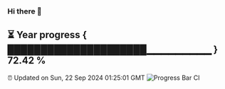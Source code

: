 ### Hi there 👋
⏳ Year progress { █████████████████████▁▁▁▁▁▁▁▁▁ } 72.42 %
---
⏰ Updated on Sun, 22 Sep 2024 01:25:01 GMT
![Progress Bar CI](https://github.com/liununu/liununu/workflows/Progress%20Bar%20CI/badge.svg)
